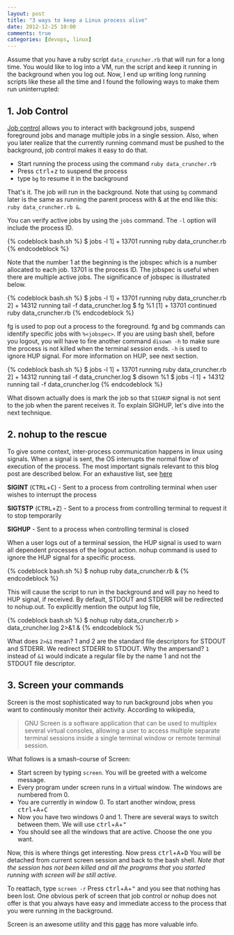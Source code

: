 ```yaml
---
layout: post
title: "3 ways to keep a Linux process alive"
date: 2012-12-25 10:00
comments: true
categories: [devops, linux]
---
```


Assume that you have a ruby script `data_cruncher.rb` that will run for a long time. You would like to log into a VM, run the script and keep it running in the background when you log out. Now, I end up writing long running scripts like these all the time and I found the following ways to make them run uninterrupted:

## 1. Job Control

[Job control](http://mywiki.wooledge.org/BashGuide/JobControl) allows you to interact with background jobs, suspend foreground jobs and manage multiple jobs in a single session. Also, when you later realize that the currently running command must be pushed to the background, job control makes it easy to do that.

* Start running the process using the command `ruby data_cruncher.rb`
* Press <kbd>ctrl</kbd>+<kbd>z</kbd> to suspend the process
* type `bg` to resume it in the background

That's it. The job will run in the background. Note that using `bg` command later is the same as running the parent process with & at the end like this: `ruby data_cruncher.rb &`.

<!-- more -->

You can verify active jobs by using the `jobs` command. The `-l` option will include the process ID.

{% codeblock bash.sh %}
$ jobs -l
1]  + 13701 running    ruby data_cruncher.rb
{% endcodeblock %}

Note that the number 1 at the beginning is the jobspec which is a number allocated to each job. 13701 is the process ID. The jobspec is useful when there are multiple active jobs. The significance of jobspec is illustrated below.

{% codeblock bash.sh %}
$ jobs -l
1]  + 13701 running    ruby data_cruncher.rb
2]  + 14312 running    tail -f data_cruncher.log
$ fg %1
[1]  + 13701 continued  ruby data_cruncher.rb
{% endcodeblock %}

fg is used to pop out a process to the foreground. fg and bg commands can identify specific jobs with `%<jobspec>`. If you are using bash shell, before you logout, you will have to fire another command `disown -h` to make sure the process is not killed when the terminal session ends. `-h` is used to ignore HUP signal. For more information on HUP, see next section.

{% codeblock bash.sh %}
$ jobs -l
1]  + 13701 running    ruby data_cruncher.rb
2]  + 14312 running    tail -f data_cruncher.log
$ disown %1
$ jobs -l
1]  + 14312 running    tail -f data_cruncher.log
{% endcodeblock %}

What disown actually does is mark the job so that `SIGHUP` signal is not sent to the job when the parent receives it. To explain SIGHUP, let's dive into the next technique.

## 2. nohup to the rescue

To give some context, inter-process communication happens in linux using signals. When a signal is sent, the OS interrupts the normal flow of execution of the process. The most important signals relevant to this blog post are described below. For an exhaustive list, see [here](http://en.wikipedia.org/wiki/Unix_signal)

**SIGINT** (<kbd>CTRL</kbd>+<kbd>C</kbd>) - Sent to a process from controlling terminal when user wishes to interrupt the process

**SIGTSTP** (<kbd>CTRL</kbd>+<kbd>Z</kbd>) - Sent to a process from controlling terminal to request it to stop temporarily

**SIGHUP** - Sent to a process when controlling terminal is closed

When a user logs out of a terminal session, the HUP signal is used to warn all dependent processes of the logout action. nohup command is used to ignore the HUP signal for a specific process.

{% codeblock bash.sh %}
$ nohup ruby data_cruncher.rb &
{% endcodeblock %}

This will cause the script to run in the background and will pay no heed to HUP signal, if received. By default, STDOUT and STDERR will be redirected to nohup.out. To explicitly mention the output log file,

{% codeblock bash.sh %}
$ nohup ruby data_cruncher.rb > data_cruncher.log 2>&1 &
{% endcodeblock %}

What does `2>&1` mean? 1 and 2 are the standard file descriptors for STDOUT and STDERR. We redirect STDERR to STDOUT. Why the ampersand? `1` instead of `&1` would indicate a regular file by the name 1 and not the STDOUT file descriptor.

## 3. Screen your commands

Screen is the most sophisticated way to run background jobs when you want to continously  monitor their activity. According to wikipedia,

> GNU Screen is a software application that can be used to multiplex several virtual consoles, allowing a user to access multiple separate terminal sessions inside a single terminal window or remote terminal session.

What follows is a smash-course of Screen:

* Start screen by typing `screen`. You will be greeted with a welcome message.
* Every program under screen runs in a virtual window. The windows are numbered from 0.
* You are currently in window 0. To start another window, press <kbd>ctrl</kbd>+<kbd>A</kbd>+<kbd>C</kbd>
* Now you have two windows 0 and 1. There are several ways to switch between them. We will use <kbd>ctrl</kbd>+<kbd>A</kbd>+<kbd>"</kbd>
* You should see all the windows that are active. Choose the one you want.

Now, this is where things get interesting. Now press <kbd>ctrl</kbd>+<kbd>A</kbd>+<kbd>D</kbd> You will be detached from current screen session and back to the bash shell. *Note that the session has not been killed and all the programs that you started running with screen will be still active.*

To reattach, type `screen -r` Press <kbd>ctrl</kbd>+<kbd>A</kbd>+<kbd>"</kbd> and you see that nothing has been lost. One obvious perk of screen that job control or nohup does not offer is that you always have easy and immediate access to the process that you were running in the background.

Screen is an awesome utility and this [page](http://kb.iu.edu/data/acuy.html) has more valuable info.
